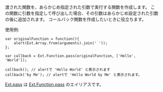 渡された関数を、あらかじめ指定された引数で実行する関数を作成します。
この関数に引数を指定して呼び出した場合、その引数はあらかじめ設定された引数の後に追加されます。
コールバック関数を作成したいときに役立ちます。

使用例:

    var originalFunction = function(){
        alert(Ext.Array.from(arguments).join(' '));
    };

    var callback = Ext.Function.pass(originalFunction, ['Hello', 'World']);

    callback(); // alertで 'Hello World' と表示されます
    callback('by Me'); // alertで 'Hello World by Me' と表示されます。

<a href="#!/api/Ext-method-pass" rel="Ext-method-pass" class="docClass">Ext.pass</a>
は
<a href="#!/api/Ext.Function-method-pass" rel="Ext.Function-method-pass" class="docClass">Ext.Function.pass</a>
のエイリアスです。
